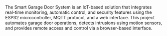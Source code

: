  The Smart Garage Door System is an IoT-based solution that integrates real-time monitoring, automatic control, and security features using the ESP32 microcontroller, MQTT protocol, and a web interface. This project automates garage door operations, detects intrusions using motion sensors, and provides remote access and control via a browser-based interface.

